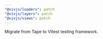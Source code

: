 ```yaml
---
"@vivjs/loaders": patch
"@vivjs/layers": patch
"@vivjs/views": patch
---
```


Migrate from Tape to Vitest testing framework.
